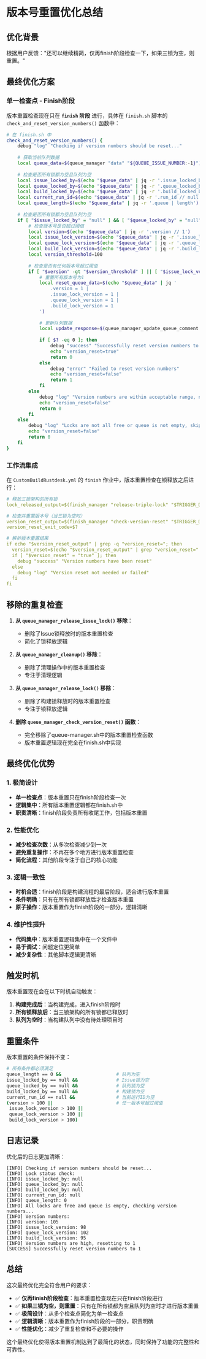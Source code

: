 # 版本号重置优化总结

## 优化背景

根据用户反馈："还可以继续精简，仅再finish阶段检查一下，如果三锁为空，则重置。"

## 最终优化方案

### 单一检查点 - Finish阶段

版本重置检查现在只在 **`finish` 阶段** 进行，具体在 `finish.sh` 脚本的 `check_and_reset_version_numbers()` 函数中：

```bash
# 在 finish.sh 中
check_and_reset_version_numbers() {
    debug "log" "Checking if version numbers should be reset..."
    
    # 获取当前队列数据
    local queue_data=$(queue_manager "data" "${QUEUE_ISSUE_NUMBER:-1}")
    
    # 检查是否所有锁都为空且队列为空
    local issue_locked_by=$(echo "$queue_data" | jq -r '.issue_locked_by // null')
    local queue_locked_by=$(echo "$queue_data" | jq -r '.queue_locked_by // null')
    local build_locked_by=$(echo "$queue_data" | jq -r '.build_locked_by // null')
    local current_run_id=$(echo "$queue_data" | jq -r '.run_id // null')
    local queue_length=$(echo "$queue_data" | jq -r '.queue | length')
    
    # 检查是否所有锁都为空且队列为空
    if [ "$issue_locked_by" = "null" ] && [ "$queue_locked_by" = "null" ] && [ "$build_locked_by" = "null" ] && [ "$current_run_id" = "null" ] && [ "$queue_length" -eq 0 ]; then
        # 检查版本号是否超过阈值
        local version=$(echo "$queue_data" | jq -r '.version // 1')
        local issue_lock_version=$(echo "$queue_data" | jq -r '.issue_lock_version // 1')
        local queue_lock_version=$(echo "$queue_data" | jq -r '.queue_lock_version // 1')
        local build_lock_version=$(echo "$queue_data" | jq -r '.build_lock_version // 1')
        local version_threshold=100
        
        # 检查是否有任何版本号超过阈值
        if [ "$version" -gt "$version_threshold" ] || [ "$issue_lock_version" -gt "$version_threshold" ] || [ "$queue_lock_version" -gt "$version_threshold" ] || [ "$build_lock_version" -gt "$version_threshold" ]; then
            # 重置所有版本号为1
            local reset_queue_data=$(echo "$queue_data" | jq '
                .version = 1 |
                .issue_lock_version = 1 |
                .queue_lock_version = 1 |
                .build_lock_version = 1
            ')
            
            # 更新队列数据
            local update_response=$(queue_manager_update_queue_comment "$reset_queue_data" "无")
            
            if [ $? -eq 0 ]; then
                debug "success" "Successfully reset version numbers to 1"
                echo "version_reset=true"
                return 0
            else
                debug "error" "Failed to reset version numbers"
                echo "version_reset=false"
                return 1
            fi
        else
            debug "log" "Version numbers are within acceptable range, no reset needed"
            echo "version_reset=false"
            return 0
        fi
    else
        debug "log" "Locks are not all free or queue is not empty, skipping version reset"
        echo "version_reset=false"
        return 0
    fi
}
```

### 工作流集成

在 `CustomBuildRustdesk.yml` 的 `finish` 作业中，版本重置检查在锁释放之后进行：

```yaml
# 释放三锁架构的所有锁
lock_released_output=$(finish_manager "release-triple-lock" "$TRIGGER_DATA" "$build_status" "$download_url" "$error_message" "$build_id")

# 检查并重置版本号（当三锁为空时）
version_reset_output=$(finish_manager "check-version-reset" "$TRIGGER_DATA" "$build_status" "$download_url" "$error_message")
version_reset_exit_code=$?

# 解析版本重置结果
if echo "$version_reset_output" | grep -q "version_reset="; then
  version_reset=$(echo "$version_reset_output" | grep "version_reset=" | cut -d'=' -f2)
  if [ "$version_reset" = "true" ]; then
    debug "success" "Version numbers have been reset"
  else
    debug "log" "Version reset not needed or failed"
  fi
fi
```

## 移除的重复检查

1. **从 `queue_manager_release_issue_lock()` 移除**：
   - 删除了Issue锁释放时的版本重置检查
   - 简化了锁释放逻辑

2. **从 `queue_manager_cleanup()` 移除**：
   - 删除了清理操作中的版本重置检查
   - 专注于清理逻辑

3. **从 `queue_manager_release_lock()` 移除**：
   - 删除了构建锁释放时的版本重置检查
   - 专注于锁释放逻辑

4. **删除 `queue_manager_check_version_reset()` 函数**：
   - 完全移除了queue-manager.sh中的版本重置检查函数
   - 版本重置逻辑现在完全在finish.sh中实现

## 最终优化优势

### 1. 极简设计
- **单一检查点**：版本重置只在finish阶段检查一次
- **逻辑集中**：所有版本重置逻辑都在finish.sh中
- **职责清晰**：finish阶段负责所有收尾工作，包括版本重置

### 2. 性能优化
- **减少检查次数**：从多次检查减少到一次
- **避免重复操作**：不再在多个地方进行版本重置检查
- **简化流程**：其他阶段专注于自己的核心功能

### 3. 逻辑一致性
- **时机合适**：finish阶段是构建流程的最后阶段，适合进行版本重置
- **条件明确**：只有在所有锁都释放后才检查版本重置
- **原子操作**：版本重置作为finish阶段的一部分，逻辑清晰

### 4. 维护性提升
- **代码集中**：版本重置逻辑集中在一个文件中
- **易于调试**：问题定位更简单
- **减少复杂性**：其他脚本逻辑更清晰

## 触发时机

版本重置现在会在以下时机自动触发：

1. **构建完成后**：当构建完成，进入finish阶段时
2. **所有锁释放后**：当三锁架构的所有锁都已释放时
3. **队列为空时**：当构建队列中没有待处理项目时

## 重置条件

版本重置的条件保持不变：

```bash
# 所有条件都必须满足
queue_length == 0 &&                    # 队列为空
issue_locked_by == null &&              # Issue锁为空
queue_locked_by == null &&              # 队列锁为空  
build_locked_by == null &&              # 构建锁为空
current_run_id == null &&               # 当前运行ID为空
(version > 100 ||                       # 任一版本号超过阈值
 issue_lock_version > 100 ||
 queue_lock_version > 100 ||
 build_lock_version > 100)
```

## 日志记录

优化后的日志更加清晰：

```
[INFO] Checking if version numbers should be reset...
[INFO] Lock status check:
[INFO] issue_locked_by: null
[INFO] queue_locked_by: null
[INFO] build_locked_by: null
[INFO] current_run_id: null
[INFO] queue_length: 0
[INFO] All locks are free and queue is empty, checking version numbers...
[INFO] Version numbers:
[INFO] version: 105
[INFO] issue_lock_version: 98
[INFO] queue_lock_version: 102
[INFO] build_lock_version: 95
[INFO] Version numbers are high, resetting to 1
[SUCCESS] Successfully reset version numbers to 1
```

## 总结

这次最终优化完全符合用户的要求：
- ✅ **仅再finish阶段检查**：版本重置检查现在只在finish阶段进行
- ✅ **如果三锁为空，则重置**：只有在所有锁都为空且队列为空时才进行版本重置
- ✅ **极简设计**：从多个检查点简化为单一检查点
- ✅ **逻辑清晰**：版本重置作为finish阶段的一部分，职责明确
- ✅ **性能优化**：减少了重复检查和不必要的操作

这个最终优化使得版本重置机制达到了最简化的状态，同时保持了功能的完整性和可靠性。 